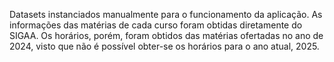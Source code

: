 Datasets instanciados manualmente para o funcionamento da aplicação. As informações das matérias de cada curso foram obtidas diretamente do SIGAA.
Os horários, porém, foram obtidos das matérias ofertadas no ano de 2024, visto que não é possível obter-se os horários para o ano atual, 2025.